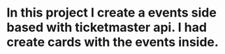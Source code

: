 # In this project I create a events side based with ticketmaster api. I had create cards  with the events inside. 